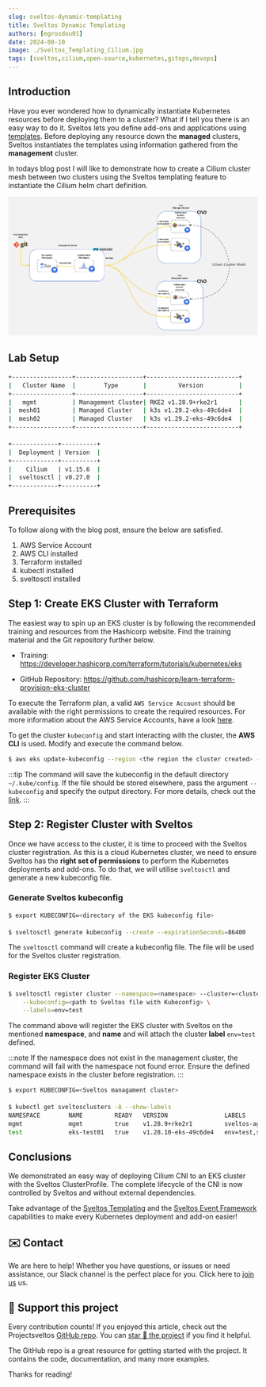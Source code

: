 ```yaml
---
slug: sveltos-dynamic-templating
title: Sveltos Dynamic Templating
authors: [egrosdou01]
date: 2024-08-10
image: ./Sveltos_Templating_Cilium.jpg
tags: [sveltos,cilium,open-source,kubernetes,gitops,devops]
---
```


## Introduction

Have you ever wondered how to dynamically instantiate Kubernetes resources before deploying them to a cluster? What if I tell you there is an easy way to do it. Sveltos lets you define add-ons and applications using [templates](https://projectsveltos.github.io/sveltos/template/intro_template/). Before deploying any resource down the **managed** clusters, Sveltos instantiates the templates using information gathered from the **management** cluster.

In todays blog post I will like to demonstrate how to create a Cilium cluster mesh between two clusters using the Sveltos templating feature to instantiate the Cilium helm chart definition.

![title image reading "Sveltos Templating Cilium"](Sveltos_Templating_Cilium.jpg)

<!--truncate-->


## Lab Setup

```bash
+-----------------+-------------------+--------------------------+
|   Cluster Name  |        Type       |         Version          |
+-----------------+-------------------+--------------------------+
|   mgmt          | Management Cluster| RKE2 v1.28.9+rke2r1      |
|  mesh01         | Managed Cluster   | k3s v1.29.2-eks-49c6de4  |
|  mesh02         | Managed Cluster   | k3s v1.29.2-eks-49c6de4  |
+-----------------+-------------------+--------------------------+

+-------------+----------+
|  Deployment | Version  |
+-------------+----------+
|    Cilium   | v1.15.6  |
|  sveltosctl | v0.27.0  |
+-------------+----------+
```

## Prerequisites

To follow along with the blog post, ensure the below are satisfied.

1. AWS Service Account
1. AWS CLI installed
1. Terraform installed
1. kubectl installed
1. sveltosctl installed

## Step 1: Create EKS Cluster with Terraform

The easiest way to spin up an EKS cluster is by following the recommended training and resources from the Hashicorp website. Find the training material and the Git repository further below.

- Training: https://developer.hashicorp.com/terraform/tutorials/kubernetes/eks

- GitHub Repository: https://github.com/hashicorp/learn-terraform-provision-eks-cluster

To execute the Terraform plan, a valid `AWS Service Account` should be available with the right permissions to create the required resources. For more information about the AWS Service Accounts, have a look [here](https://docs.aws.amazon.com/eks/latest/userguide/iam-roles-for-service-accounts.html).

To get the cluster `kubeconfig` and start interacting with the cluster, the **AWS CLI** is used. Modify and execute the command below.

```bash
$ aws eks update-kubeconfig --region <the region the cluster created> --name <the name of the cluster>
```

:::tip
The command will save the kubeconfig in the default directory `~/.kube/config`. If the file should be stored elsewhere, pass the argument `--kubeconfig` and specify the output directory. For more details, check out the [link](https://docs.aws.amazon.com/cli/latest/reference/eks/update-kubeconfig.html).
:::

## Step 2: Register Cluster with Sveltos

Once we have access to the cluster, it is time to proceed with the Sveltos cluster registration. As this is a cloud Kubernetes cluster, we need to ensure Sveltos has the **right set of permissions** to perform the Kubernetes deployments and add-ons. To do that, we will utilise `sveltosctl` and generate a new kubeconfig file.

### Generate Sveltos kubeconfig

```bash
$ export KUBECONFIG=<directory of the EKS kubeconfig file>

$ sveltosctl generate kubeconfig --create --expirationSeconds=86400
```

The `sveltosctl` command will create a kubeconfig file. The file will be used for the Sveltos cluster registration.

### Register EKS Cluster

```bash
$ sveltosctl register cluster --namespace=<namespace> --cluster=<cluster name> \
    --kubeconfig=<path to Sveltos file with Kubeconfig> \
    --labels=env=test
```

The command above will register the EKS cluster with Sveltos on the mentioned **namespace**, and **name** and will attach the cluster **label** `env=test` defined.

:::note
If the namespace does not exist in the management cluster, the command will fail with the namespace not found error. Ensure the defined namespace exists in the cluster before registration.
:::

```bash
$ export KUBECONFIG=<Sveltos managament cluster> 

$ kubectl get sveltosclusters -A --show-labels
NAMESPACE        NAME         READY   VERSION                LABELS
mgmt             mgmt         true    v1.28.9+rke2r1         sveltos-agent=present
test             eks-test01   true    v1.28.10-eks-49c6de4   env=test,sveltos-agent=present
```


## Conclusions

We demonstrated an easy way of deploying Cilium CNI to an EKS cluster with the Sveltos ClusterProfile. The complete lifecycle of the CNI is now controlled by Sveltos and without external dependencies.

Take advantage of the [Sveltos Templating](https://projectsveltos.github.io/sveltos/template/intro_template/) and the [Sveltos Event Framework](https://projectsveltos.github.io/sveltos/events/addon_event_deployment/) capabilities to make every Kubernetes deployment and add-on easier!

## ✉️ Contact

We are here to help! Whether you have questions, or issues or need assistance, our Slack channel is the perfect place for you. Click here to [join us](https://app.slack.com/client/T0471SNT5CZ/C06UZCXQLGP) us.

## 👏 Support this project

Every contribution counts! If you enjoyed this article, check out the Projectsveltos [GitHub repo](https://github.com/projectsveltos). You can [star 🌟 the project](https://github.com/projectsveltos) if you find it helpful.

The GitHub repo is a great resource for getting started with the project. It contains the code, documentation, and many more examples.

Thanks for reading!